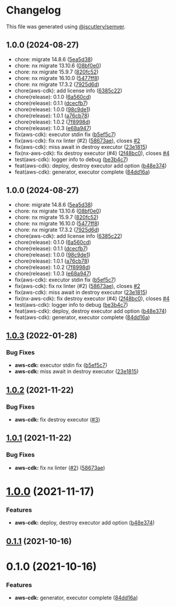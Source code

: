 # Changelog

This file was generated using [@jscutlery/semver](https://github.com/jscutlery/semver).

## 1.0.0 (2024-08-27)

- chore: migrate 14.8.6 ([5ea5d38](https://github.com/codebrewlab/nx-plugins/commit/5ea5d38))
- chore: nx migrate 13.10.6 ([08bf0e0](https://github.com/codebrewlab/nx-plugins/commit/08bf0e0))
- chore: nx migrate 15.9.7 ([820fc52](https://github.com/codebrewlab/nx-plugins/commit/820fc52))
- chore: nx migrate 16.10.0 ([5477ff8](https://github.com/codebrewlab/nx-plugins/commit/5477ff8))
- chore: nx migrate 17.3.2 ([7925d6d](https://github.com/codebrewlab/nx-plugins/commit/7925d6d))
- chore(aws-cdk): add license info ([6385c22](https://github.com/codebrewlab/nx-plugins/commit/6385c22))
- chore(release): 0.1.0 ([6a560cd](https://github.com/codebrewlab/nx-plugins/commit/6a560cd))
- chore(release): 0.1.1 ([dcecfb7](https://github.com/codebrewlab/nx-plugins/commit/dcecfb7))
- chore(release): 1.0.0 ([98c9de1](https://github.com/codebrewlab/nx-plugins/commit/98c9de1))
- chore(release): 1.0.1 ([a76cb78](https://github.com/codebrewlab/nx-plugins/commit/a76cb78))
- chore(release): 1.0.2 ([7f8998d](https://github.com/codebrewlab/nx-plugins/commit/7f8998d))
- chore(release): 1.0.3 ([e68a947](https://github.com/codebrewlab/nx-plugins/commit/e68a947))
- fix(aws-cdk): executor stdin fix ([b5ef5c7](https://github.com/codebrewlab/nx-plugins/commit/b5ef5c7))
- fix(aws-cdk): fix nx linter (#2) ([58673ae](https://github.com/codebrewlab/nx-plugins/commit/58673ae)), closes [#2](https://github.com/codebrewlab/nx-plugins/issues/2)
- fix(aws-cdk): miss await in destroy executor ([23e1815](https://github.com/codebrewlab/nx-plugins/commit/23e1815))
- fix(nx-aws-cdk): fix destroy executor (#4) ([2f48bc0](https://github.com/codebrewlab/nx-plugins/commit/2f48bc0)), closes [#4](https://github.com/codebrewlab/nx-plugins/issues/4)
- test(aws-cdk): logger info to debug ([be3b4c7](https://github.com/codebrewlab/nx-plugins/commit/be3b4c7))
- feat(aws-cdk): deploy, destroy executor add option ([b48e374](https://github.com/codebrewlab/nx-plugins/commit/b48e374))
- feat(aws-cdk): generator, executor complete ([84dd16a](https://github.com/codebrewlab/nx-plugins/commit/84dd16a))

## 1.0.0 (2024-08-27)

- chore: migrate 14.8.6 ([5ea5d38](https://github.com/codebrewlab/nx-plugins/commit/5ea5d38))
- chore: nx migrate 13.10.6 ([08bf0e0](https://github.com/codebrewlab/nx-plugins/commit/08bf0e0))
- chore: nx migrate 15.9.7 ([820fc52](https://github.com/codebrewlab/nx-plugins/commit/820fc52))
- chore: nx migrate 16.10.0 ([5477ff8](https://github.com/codebrewlab/nx-plugins/commit/5477ff8))
- chore: nx migrate 17.3.2 ([7925d6d](https://github.com/codebrewlab/nx-plugins/commit/7925d6d))
- chore(aws-cdk): add license info ([6385c22](https://github.com/codebrewlab/nx-plugins/commit/6385c22))
- chore(release): 0.1.0 ([6a560cd](https://github.com/codebrewlab/nx-plugins/commit/6a560cd))
- chore(release): 0.1.1 ([dcecfb7](https://github.com/codebrewlab/nx-plugins/commit/dcecfb7))
- chore(release): 1.0.0 ([98c9de1](https://github.com/codebrewlab/nx-plugins/commit/98c9de1))
- chore(release): 1.0.1 ([a76cb78](https://github.com/codebrewlab/nx-plugins/commit/a76cb78))
- chore(release): 1.0.2 ([7f8998d](https://github.com/codebrewlab/nx-plugins/commit/7f8998d))
- chore(release): 1.0.3 ([e68a947](https://github.com/codebrewlab/nx-plugins/commit/e68a947))
- fix(aws-cdk): executor stdin fix ([b5ef5c7](https://github.com/codebrewlab/nx-plugins/commit/b5ef5c7))
- fix(aws-cdk): fix nx linter (#2) ([58673ae](https://github.com/codebrewlab/nx-plugins/commit/58673ae)), closes [#2](https://github.com/codebrewlab/nx-plugins/issues/2)
- fix(aws-cdk): miss await in destroy executor ([23e1815](https://github.com/codebrewlab/nx-plugins/commit/23e1815))
- fix(nx-aws-cdk): fix destroy executor (#4) ([2f48bc0](https://github.com/codebrewlab/nx-plugins/commit/2f48bc0)), closes [#4](https://github.com/codebrewlab/nx-plugins/issues/4)
- test(aws-cdk): logger info to debug ([be3b4c7](https://github.com/codebrewlab/nx-plugins/commit/be3b4c7))
- feat(aws-cdk): deploy, destroy executor add option ([b48e374](https://github.com/codebrewlab/nx-plugins/commit/b48e374))
- feat(aws-cdk): generator, executor complete ([84dd16a](https://github.com/codebrewlab/nx-plugins/commit/84dd16a))

## [1.0.3](https://github.com/codebrewlab/nx-plugins/compare/v1.0.2...v1.0.3) (2022-01-28)

### Bug Fixes

- **aws-cdk:** executor stdin fix ([b5ef5c7](https://github.com/codebrewlab/nx-plugins/commit/b5ef5c70283fc4652d86138b0470d40dba055ec9))
- **aws-cdk:** miss await in destroy executor ([23e1815](https://github.com/codebrewlab/nx-plugins/commit/23e18151f5075ab32ef2c8f0a86712806f267ae1))

## [1.0.2](https://github.com/codebrewlab/nx-plugins/compare/v1.0.0...v1.0.1) (2021-11-22)

### Bug Fixes

- **aws-cdk:** fix destroy executor ([#3](https://github.com/codebrewlab/nx-plugins/issues/3))

## [1.0.1](https://github.com/codebrewlab/nx-plugins/compare/v1.0.0...v1.0.1) (2021-11-22)

### Bug Fixes

- **aws-cdk:** fix nx linter ([#2](https://github.com/codebrewlab/nx-plugins/issues/2)) ([58673ae](https://github.com/codebrewlab/nx-plugins/commit/58673aeb961d9745d8327b920884b3e1c649859b))

# [1.0.0](https://github.com/codebrewlab/nx-plugins/compare/v0.1.1...v1.0.0) (2021-11-17)

### Features

- **aws-cdk:** deploy, destroy executor add option ([b48e374](https://github.com/codebrewlab/nx-plugins/commit/b48e374daa68a7f69db54421e66d197dd2fc1fd3))

## [0.1.1](https://github.com/codebrewlab/nx-plugins/compare/v0.1.0...v0.1.1) (2021-10-16)

# 0.1.0 (2021-10-16)

### Features

- **aws-cdk:** generator, executor complete ([84dd16a](https://github.com/codebrewlab/nx-plugins/commit/84dd16abdf2bb7595ae6f38f9cd028b7b17c860e))
